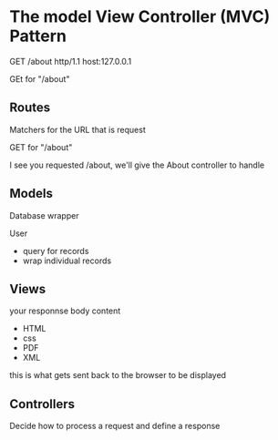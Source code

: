 # The model View Controller (MVC) Pattern 

GET  /about http/1.1 
host:127.0.0.1

GEt for "/about"


## Routes

Matchers for the URL  that is request 

GET for "/about"

I see you requested /about, we'll give the About controller to handle 

## Models 
Database wrapper

User 
* query for records 
* wrap individual records 

## Views 
your responnse body content 
* HTML 
* css
* PDF
* XML

this is what gets sent back to the browser to be displayed 
## Controllers 

Decide how to process a request and define a response 